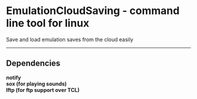 # EmulationCloudSaving - command line tool for linux
Save and load emulation saves from the cloud easily

- - - -

## Dependencies

**notify <br/>**
**sox (for playing sounds) <br/>**
**lftp (for ftp support over TCL) <br/>**
